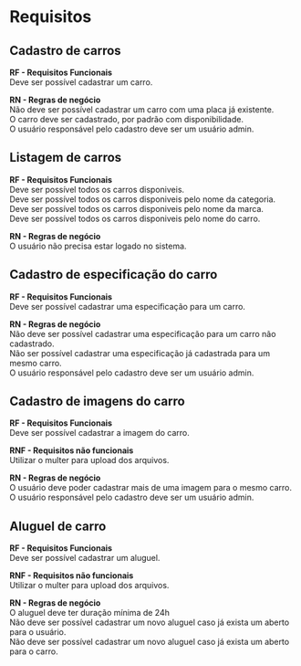 # Requisitos

## Cadastro de carros

**RF - Requisitos Funcionais**\
Deve ser possível cadastrar um carro.

**RN - Regras de negócio**\
Não deve ser possível cadastrar um carro com uma placa já existente.\
O carro deve ser cadastrado, por padrão com disponibilidade.\
O usuário responsável pelo cadastro deve ser um usuário admin.

## Listagem de carros

**RF - Requisitos Funcionais**\
Deve ser possível todos os carros disponiveis.\
Deve ser possível todos os carros disponiveis pelo nome da categoria.\
Deve ser possível todos os carros disponiveis pelo nome da marca.\
Deve ser possível todos os carros disponiveis pelo nome do carro.

**RN - Regras de negócio**\
O usuário não precisa estar logado no sistema.

## Cadastro de especificação do carro

**RF - Requisitos Funcionais**\
Deve ser possível cadastrar uma especificação para um carro.

**RN - Regras de negócio**\
Não deve ser possível cadastrar uma especificação para um carro não cadastrado.\
Não ser possível cadastrar uma especificação já cadastrada para um mesmo carro.\
O usuário responsável pelo cadastro deve ser um usuário admin.

## Cadastro de imagens do carro

**RF - Requisitos Funcionais**\
Deve ser possível cadastrar a imagem do carro.

**RNF - Requisitos não funcionais**\
Utilizar o multer para upload dos arquivos.

**RN - Regras de negócio**\
O usuário deve poder cadastrar mais de uma imagem para o mesmo carro.\
O usuário responsável pelo cadastro deve ser um usuário admin.

## Aluguel de carro

**RF - Requisitos Funcionais**\
Deve ser possível cadastrar um aluguel.

**RNF - Requisitos não funcionais**\
Utilizar o multer para upload dos arquivos.

**RN - Regras de negócio**\
O aluguel deve ter duração mínima de 24h\
Não deve ser possível cadastrar um novo aluguel caso já exista um aberto para o usuário.\
Não deve ser possível cadastrar um novo aluguel caso já exista um aberto para o carro.
